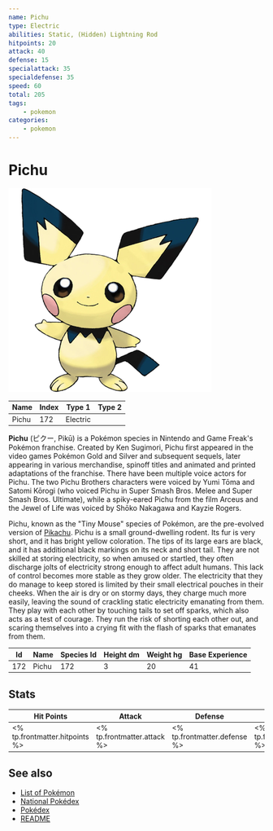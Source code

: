 ```yaml
---
name: Pichu
type: Electric
abilities: Static, (Hidden) Lightning Rod
hitpoints: 20
attack: 40
defense: 15
specialattack: 35
specialdefense: 35
speed: 60
total: 205
tags:
    - pokemon
categories:
    - pokemon
---
```


# Pichu


![Pichu](images/172.png)

| **Name** | **Index** | **Type 1** | **Type 2** |
|----|----|----|----|
| Pichu | 172 | Electric  |  |

**Pichu** (&#x30d4;&#x30af;&#x30fc;, Pik&#x016b;) is a Pok&#x00e9;mon species in Nintendo and Game Freak's Pok&#x00e9;mon franchise. Created by Ken Sugimori, Pichu first appeared in the video games Pok&#x00e9;mon Gold and Silver and subsequent sequels, later appearing in various merchandise, spinoff titles and animated and printed adaptations of the franchise. There have been multiple voice actors for Pichu. The two Pichu Brothers characters were voiced by Yumi T&#x014d;ma and Satomi K&#x014d;rogi (who voiced Pichu in Super Smash Bros. Melee and Super Smash Bros. Ultimate), while a spiky-eared Pichu from the film Arceus and the Jewel of Life was voiced by Sh&#x014d;ko Nakagawa and Kayzie Rogers.

Pichu, known as the "Tiny Mouse" species of Pok&#x00e9;mon, are the pre-evolved version of [Pikachu](Pikachu.md). Pichu is a small ground-dwelling rodent. Its fur is very short, and it has bright yellow coloration. The tips of its large ears are black, and it has additional black markings on its neck and short tail. They are not skilled at storing electricity, so when amused or startled, they often discharge jolts of electricity strong enough to affect adult humans. This lack of control becomes more stable as they grow older. The electricity that they do manage to keep stored is limited by their small electrical pouches in their cheeks. When the air is dry or on stormy days, they charge much more easily, leaving the sound of crackling static electricity emanating from them. They play with each other by touching tails to set off sparks, which also acts as a test of courage. They run the risk of shorting each other out, and scaring themselves into a crying fit with the flash of sparks that emanates from them.



| **Id** | **Name** | **Species Id** | **Height dm** | **Weight hg** | **Base Experience** |
|--------|----------|----------------|------------|------------|---------------------|
| 172 | Pichu | 172 | 3 | 20 | 41 |



## Stats

| **Hit Points** | **Attack** | **Defense** | **Special Attack** | **Special Defense** | **Speed** | **Total** |
|----------------|------------|-------------|--------------------|---------------------|-----------|-----------|
| <% tp.frontmatter.hitpoints %> | <% tp.frontmatter.attack %> | <% tp.frontmatter.defense %> | <% tp.frontmatter.specialattack %> | <% tp.frontmatter.specialdefense %> | <% tp.frontmatter.speed %> | <% tp.frontmatter.total %> |

## See also

- [List of Pokémon](../pokemon.md)
- [National Pokédex](../national_pokedex.md)
- [Pokédex](../pokedex.md)
- [README](../README.md)
